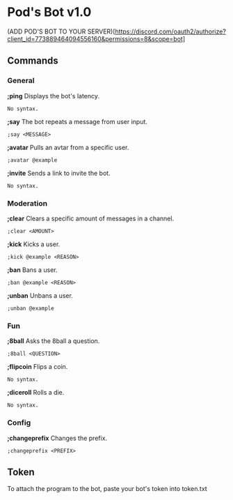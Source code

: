# Pod's Bot v1.0

(ADD POD'S BOT TO YOUR SERVER)[https://discord.com/oauth2/authorize?client_id=773889464094556160&permissions=8&scope=bot]

## Commands

### General

**;ping**
Displays the bot's latency.
```
No syntax.
```

**;say**
The bot repeats a message from user input.
```
;say <MESSAGE>
```

**;avatar**
Pulls an avtar from a specific user.
```
;avatar @example
```

**;invite**
Sends a link to invite the bot.
```
No syntax.
```

### Moderation

**;clear**
Clears a specific amount of messages in a channel.
```
;clear <AMOUNT>
```

**;kick**
Kicks a user.
```
;kick @example <REASON>
```

**;ban**
Bans a user.
```
;ban @example <REASON>
```

**;unban**
Unbans a user.
```
;unban @example
```

### Fun

**;8ball**
Asks the 8ball a question.
```
;8ball <QUESTION>
```

**;flipcoin**
Flips a coin.
```
No syntax.
```

**;diceroll**
Rolls a die.
```
No syntax.
```

### Config

**;changeprefix**
Changes the prefix.
```
;changeprefix <PREFIX>
```

## Token

To attach the program to the bot, paste your bot's token into token.txt